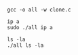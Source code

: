 ```console
gcc -o all -w clone.c
```
```console
ip a
sudo ./all ip a
```

```console
ls -la
./all ls -la
```
